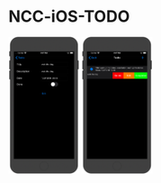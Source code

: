 # NCC-iOS-TODO

<img src="images/1.png" width="25%" height="25%"/>
<img src="images/2.png"width="25%" height="25%" />
